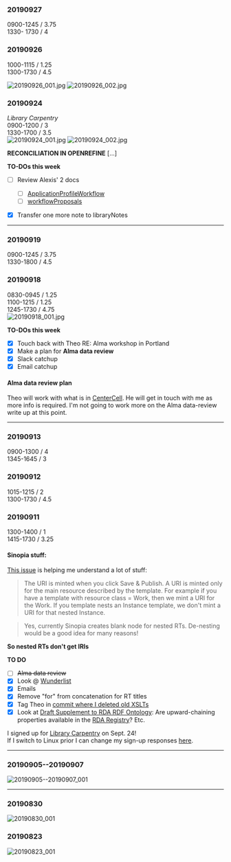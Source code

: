 ### 20190927  
0900-1245 / 3.75  
1330- 1730 / 4  

### 20190926
1000-1115 / 1.25  
1300-1730 / 4.5  

![20190926_001.jpg](https://github.com/briesenberg07/libraryNotes/blob/master/images/20190926_001.jpg)
![20190926_002.jpg](https://github.com/briesenberg07/libraryNotes/blob/master/images/20190926_002.jpg)

### 20190924
*Library Carpentry*  
0900-1200 / 3  
1330-1700 / 3.5  
![20190924_001.jpg](https://github.com/briesenberg07/libraryNotes/blob/master/images/20190924_001.jpg)
![20190924_002.jpg](https://github.com/briesenberg07/libraryNotes/blob/master/images/20190924_002.jpg)

**RECONCILIATION IN OPENREFINE**
[...]


**TO-DOs this week**
- [ ] Review Alexis' 2 docs  
  - [ ] [ApplicationProfileWorkflow](https://docs.google.com/document/d/1GwvXLMBJVJq3anidCLi6N7LeVr74m7PSCdJA-HsFOn4/edit?usp=sharing)  
  - [ ] [workflowProposals](https://docs.google.com/document/d/1MV7IstljqMzDTr5CcsFUta-MYtc5-g1TgultC4hc00k/edit?usp=sharing)  
- [x] Transfer one more note to libraryNotes


---
### 20190919
0900-1245 / 3.75  
1330-1800 / 4.5  

### 20190918
0830-0945 / 1.25  
1100-1215 / 1.25  
1245-1730 / 4.75  
![20190918_001.jpg](https://github.com/briesenberg07/libraryNotes/blob/master/images/20190918_001.jpg)


**TO-DOs this week**

- [x] Touch back with Theo RE: Alma workshop in Portland
- [x] Make a plan for **Alma data review**  
- [X] Slack catchup  
- [X] Email catchup  

#### Alma data review plan
Theo will work with what is in [CenterCell](https://docs.google.com/spreadsheets/d/1FKOWdrRRrom9ZtLcZwAzMhaCvASzdvtvSxQm6TuvHco/edit?usp=sharing). He will get in touch with me as more info is required. I'm not going to work more on the Alma data-review write up at this point.  

---
### 20190913
0900-1300 / 4  
1345-1645 / 3  

### 20190912
1015-1215 / 2  
1300-1730 / 4.5  

### 20190911
1300-1400 / 1  
1415-1730 / 3.25  

#### Sinopia stuff:
[This issue](https://github.com/LD4P/sinopia_editor/issues/1153#) is helping me understand a lot of stuff:

> The URI is minted when you click Save & Publish. A URI is minted only for the main resource described by the template. For example if you have a template with resource class = Work, then we mint a URI for the Work. If you template nests an Instance template, we don't mint a URI for that nested Instance.

> Yes, currently Sinopia creates blank node for nested RTs. De-nesting would be a good idea for many reasons!

**So nested RTs don't get IRIs**

**TO DO**
- [ ] ~~Alma data review~~
- [X] Look @ [Wunderlist](https://www.wunderlist.com/#/lists/all)
- [X] Emails
- [X] Remove "for" from concatenation for RT titles
- [X] Tag Theo in [commit where I deleted old XSLTs](https://github.com/CECSpecialistI/UWLibCatProfiles/commit/99e06f2d2bc4e99b0e6e535101b9189abc9a70ce)
- [X] Look at [Draft Supplement to RDA RDF Ontology](https://docs.google.com/document/d/1SD6UdVE2PSIZ753FmZdhr4x6HQRrX6CUueZjMXQ7cDU/edit?usp=sharing): Are upward-chaining properties available in the [RDA Registry](https://www.rdaregistry.info)? Etc.  

I signed up for [Library Carpentry](https://rochellelundy.github.io/2019-09-24-UWSeattle/) on Sept. 24!  
If I switch to Linux prior I can change my sign-up responses [here](https://docs.google.com/forms/u/1/d/e/1FAIpQLSdITUUxQInLDHmLQpauYhM_wPocntsz99rSm2crjha7b-Npdg/viewform?usp=form_confirm&edit2=2_ABaOnudBki_KNLjrqmgNXENju9duLSWSO_D0EeI4WQUPM7F3ZxNAQQZ1035J4X_wU4ZsKd4).  

---
### 20190905--20190907
![20190905--20190907_001](https://github.com/briesenberg07/libraryNotes/blob/master/images/20190905--20190907_001.jpg)

---
### 20190830
![20190830_001](https://github.com/briesenberg07/libraryNotes/blob/master/images/20190830_001.jpg)

### 20190823
![20190823_001](https://github.com/briesenberg07/libraryNotes/blob/master/images/20190823_001.jpg)
